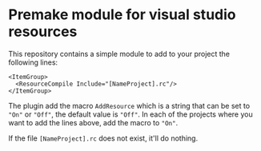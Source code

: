 # Premake module for visual studio resources

This repository contains a simple module to add to your project the following lines:

```
<ItemGroup>
  <ResourceCompile Include="[NameProject].rc"/>
</ItemGroup>
```

The plugin add the macro `AddResource` which is a string that can be set to `"On"` or `"Off"`, the default value is `"Off"`. In each of the projects where you want to add the lines above, add the macro to `"On"`. 

If the file `[NameProject].rc` does not exist, it'll do nothing.